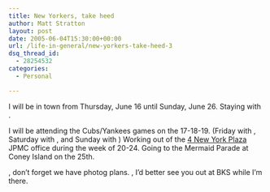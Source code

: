 ```yaml
---
title: New Yorkers, take heed
author: Matt Stratton
layout: post
date: 2005-06-04T15:30:00+00:00
url: /life-in-general/new-yorkers-take-heed-3
dsq_thread_id:
  - 28254532
categories:
  - Personal

---
```

I will be in town from Thursday, June 16 until Sunday, June 26. Staying with .

I will be attending the Cubs/Yankees games on the 17-18-19. (Friday with , Saturday with , and Sunday with ) Working out of the [4 New York Plaza][1] JPMC office during the week of 20-24. Going to the Mermaid Parade at Coney Island on the 25th.

, don&#8217;t forget we have photog plans. , I&#8217;d better see you out at BKS while I&#8217;m there.

 [1]: http://www.nyc-architecture.com/LM/LM021-4NEWYORKPLAZA.htm